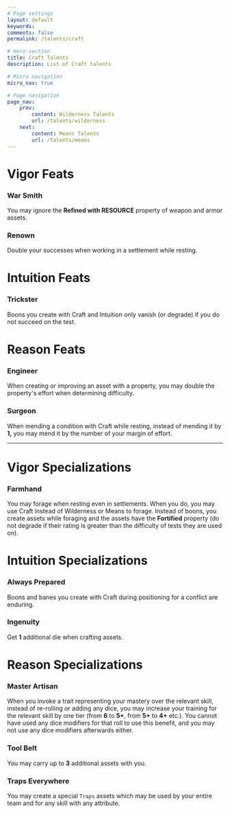 ```yaml
---
# Page settings
layout: default
keywords:
comments: false
permalink: /talents/craft

# Hero section
title: Craft Talents
description: List of Craft talents

# Micro navigation
micro_nav: true

# Page navigation
page_nav:
    prev:
        content: Wilderness Talents
        url: /talents/wilderness
    next:
        content: Means Talents
        url: /talents/means
---
```


# Vigor Feats

### War Smith

You may ignore the **Refined with RESOURCE** property of weapon and armor assets.

### Renown

Double your successes when working in a settlement while resting.



# Intuition Feats

### Trickster

Boons you create with Craft and Intuition only vanish (or degrade) if you do not succeed on the test.



# Reason Feats

### Engineer

When creating or improving an asset with a property, you may double the property's effort when determining difficulty.

### Surgeon

When mending a condition with Craft while resting, instead of mending it by **1,** you may mend it by the number of your margin of effort.


---


# Vigor Specializations

### Farmhand

You may forage when resting even in settlements. When you do, you may use Craft instead of Wilderness or Means to forage. Instead of boons, you create assets while foraging and the assets have the **Fortified** property (do not degrade if their rating is greater than the difficulty of tests they are used on).



# Intuition Specializations

### Always Prepared

Boons and banes you create with Craft during positioning for a conflict are enduring.

### Ingenuity

Get **1** additional die when crafting assets.



# Reason Specializations

### Master Artisan

When you invoke a trait representing your mastery over the relevant skill, instead of re-rolling or adding any dice, you may increase your training for the relevant skill by one tier (from **6** to **5+**, from **5+** to **4+** etc.). You cannot have used any dice modifiers for that roll to use this benefit, and you may not use any dice modifiers afterwards either.

### Tool Belt

You may carry up to **3** additional assets with you.

### Traps Everywhere

You may create a special `Traps` assets which may be used by your entire team and for any skill with any attribute.
